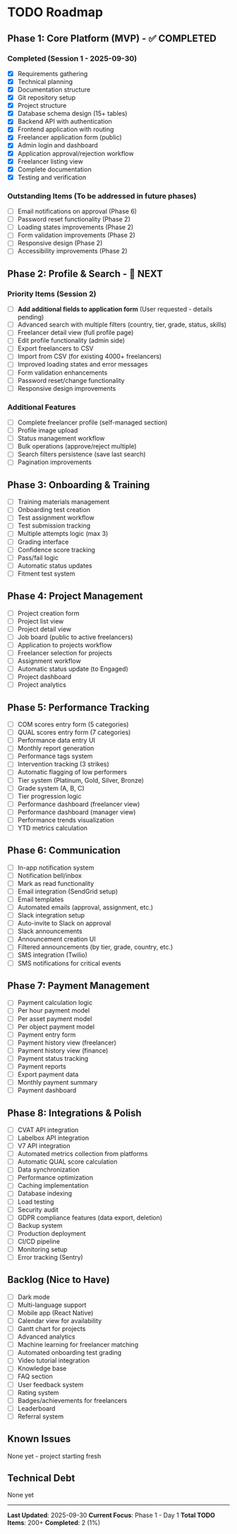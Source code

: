 # TODO Roadmap

## Phase 1: Core Platform (MVP) - ✅ COMPLETED

### Completed (Session 1 - 2025-09-30)
- [x] Requirements gathering
- [x] Technical planning
- [x] Documentation structure
- [x] Git repository setup
- [x] Project structure
- [x] Database schema design (15+ tables)
- [x] Backend API with authentication
- [x] Frontend application with routing
- [x] Freelancer application form (public)
- [x] Admin login and dashboard
- [x] Application approval/rejection workflow
- [x] Freelancer listing view
- [x] Complete documentation
- [x] Testing and verification

### Outstanding Items (To be addressed in future phases)
- [ ] Email notifications on approval (Phase 6)
- [ ] Password reset functionality (Phase 2)
- [ ] Loading states improvements (Phase 2)
- [ ] Form validation improvements (Phase 2)
- [ ] Responsive design (Phase 2)
- [ ] Accessibility improvements (Phase 2)

## Phase 2: Profile & Search - 🎯 NEXT

### Priority Items (Session 2)
- [ ] **Add additional fields to application form** (User requested - details pending)
- [ ] Advanced search with multiple filters (country, tier, grade, status, skills)
- [ ] Freelancer detail view (full profile page)
- [ ] Edit profile functionality (admin side)
- [ ] Export freelancers to CSV
- [ ] Import from CSV (for existing 4000+ freelancers)
- [ ] Improved loading states and error messages
- [ ] Form validation enhancements
- [ ] Password reset/change functionality
- [ ] Responsive design improvements

### Additional Features
- [ ] Complete freelancer profile (self-managed section)
- [ ] Profile image upload
- [ ] Status management workflow
- [ ] Bulk operations (approve/reject multiple)
- [ ] Search filters persistence (save last search)
- [ ] Pagination improvements

## Phase 3: Onboarding & Training
- [ ] Training materials management
- [ ] Onboarding test creation
- [ ] Test assignment workflow
- [ ] Test submission tracking
- [ ] Multiple attempts logic (max 3)
- [ ] Grading interface
- [ ] Confidence score tracking
- [ ] Pass/fail logic
- [ ] Automatic status updates
- [ ] Fitment test system

## Phase 4: Project Management
- [ ] Project creation form
- [ ] Project list view
- [ ] Project detail view
- [ ] Job board (public to active freelancers)
- [ ] Application to projects workflow
- [ ] Freelancer selection for projects
- [ ] Assignment workflow
- [ ] Automatic status update (to Engaged)
- [ ] Project dashboard
- [ ] Project analytics

## Phase 5: Performance Tracking
- [ ] COM scores entry form (5 categories)
- [ ] QUAL scores entry form (7 categories)
- [ ] Performance data entry UI
- [ ] Monthly report generation
- [ ] Performance tags system
- [ ] Intervention tracking (3 strikes)
- [ ] Automatic flagging of low performers
- [ ] Tier system (Platinum, Gold, Silver, Bronze)
- [ ] Grade system (A, B, C)
- [ ] Tier progression logic
- [ ] Performance dashboard (freelancer view)
- [ ] Performance dashboard (manager view)
- [ ] Performance trends visualization
- [ ] YTD metrics calculation

## Phase 6: Communication
- [ ] In-app notification system
- [ ] Notification bell/inbox
- [ ] Mark as read functionality
- [ ] Email integration (SendGrid setup)
- [ ] Email templates
- [ ] Automated emails (approval, assignment, etc.)
- [ ] Slack integration setup
- [ ] Auto-invite to Slack on approval
- [ ] Slack announcements
- [ ] Announcement creation UI
- [ ] Filtered announcements (by tier, grade, country, etc.)
- [ ] SMS integration (Twilio)
- [ ] SMS notifications for critical events

## Phase 7: Payment Management
- [ ] Payment calculation logic
- [ ] Per hour payment model
- [ ] Per asset payment model
- [ ] Per object payment model
- [ ] Payment entry form
- [ ] Payment history view (freelancer)
- [ ] Payment history view (finance)
- [ ] Payment status tracking
- [ ] Payment reports
- [ ] Export payment data
- [ ] Monthly payment summary
- [ ] Payment dashboard

## Phase 8: Integrations & Polish
- [ ] CVAT API integration
- [ ] Labelbox API integration
- [ ] V7 API integration
- [ ] Automated metrics collection from platforms
- [ ] Automatic QUAL score calculation
- [ ] Data synchronization
- [ ] Performance optimization
- [ ] Caching implementation
- [ ] Database indexing
- [ ] Load testing
- [ ] Security audit
- [ ] GDPR compliance features (data export, deletion)
- [ ] Backup system
- [ ] Production deployment
- [ ] CI/CD pipeline
- [ ] Monitoring setup
- [ ] Error tracking (Sentry)

## Backlog (Nice to Have)
- [ ] Dark mode
- [ ] Multi-language support
- [ ] Mobile app (React Native)
- [ ] Calendar view for availability
- [ ] Gantt chart for projects
- [ ] Advanced analytics
- [ ] Machine learning for freelancer matching
- [ ] Automated onboarding test grading
- [ ] Video tutorial integration
- [ ] Knowledge base
- [ ] FAQ section
- [ ] User feedback system
- [ ] Rating system
- [ ] Badges/achievements for freelancers
- [ ] Leaderboard
- [ ] Referral system

## Known Issues
None yet - project starting fresh

## Technical Debt
None yet

---

**Last Updated**: 2025-09-30
**Current Focus**: Phase 1 - Day 1
**Total TODO Items**: 200+
**Completed**: 2 (1%)